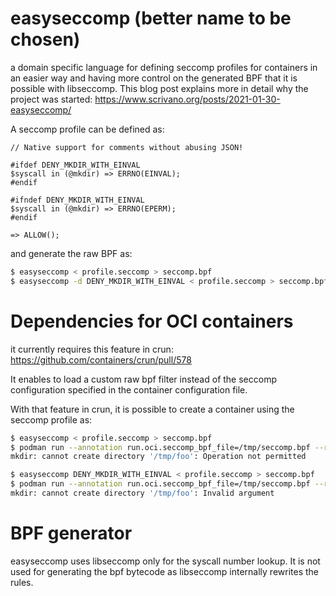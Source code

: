 # easyseccomp (better name to be chosen)

a domain specific language for defining seccomp profiles for
containers in an easier way and having more control on the generated
BPF that it is possible with libseccomp.  This blog post explains more
in detail why the project was started:
https://www.scrivano.org/posts/2021-01-30-easyseccomp/

A seccomp profile can be defined as:

```
// Native support for comments without abusing JSON!

#ifdef DENY_MKDIR_WITH_EINVAL
$syscall in (@mkdir) => ERRNO(EINVAL);
#endif

#ifndef DENY_MKDIR_WITH_EINVAL
$syscall in (@mkdir) => ERRNO(EPERM);
#endif

=> ALLOW();
```

and generate the raw BPF as:

```sh
$ easyseccomp < profile.seccomp > seccomp.bpf
$ easyseccomp -d DENY_MKDIR_WITH_EINVAL < profile.seccomp > seccomp.bpf
```

# Dependencies for OCI containers

it currently requires this feature in crun: https://github.com/containers/crun/pull/578

It enables to load a custom raw bpf filter instead of the seccomp
configuration specified in the container configuration file.

With that feature in crun, it is possible to create a container using
the seccomp profile as:

```sh
$ easyseccomp < profile.seccomp > seccomp.bpf
$ podman run --annotation run.oci.seccomp_bpf_file=/tmp/seccomp.bpf --rm fedora mkdir /tmp/foo
mkdir: cannot create directory '/tmp/foo': Operation not permitted

$ easyseccomp DENY_MKDIR_WITH_EINVAL < profile.seccomp > seccomp.bpf
$ podman run --annotation run.oci.seccomp_bpf_file=/tmp/seccomp.bpf --rm fedora mkdir /tmp/foo
mkdir: cannot create directory '/tmp/foo': Invalid argument
```

# BPF generator

easyseccomp uses libseccomp only for the syscall number lookup.  It is
not used for generating the bpf bytecode as libseccomp internally
rewrites the rules.

